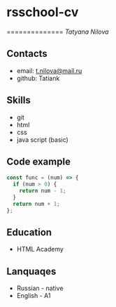 # rsschool-cv
==============
*Tatyana Nilova*

## Contacts

- email: t.nilova@mail.ru
- github: Tatiank

## Skills
+ git
+ html
+ css
+ java script (basic)

## Code example

```javascript
const func = (num) => {
  if (num > 0) {
    return num - 1;
  }
  return num + 1;
};
```
## Education
- HTML Academy

## Lanquaqes
- Russian - native
- English - A1
